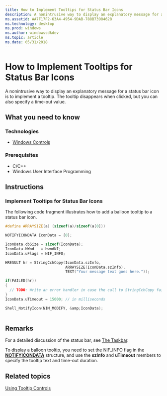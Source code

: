 ```yaml
---
title: How to Implement Tooltips for Status Bar Icons
description: A nonintrusive way to display an explanatory message for a status bar icon is to implement a tooltip. The tooltip disappears when clicked, but you can also specify a time-out value.
ms.assetid: AA7F17F2-63A4-4954-9DAB-788B73984628
ms.technology: desktop
ms.prod: windows
ms.author: windowssdkdev
ms.topic: article
ms.date: 05/31/2018
---
```


# How to Implement Tooltips for Status Bar Icons

A nonintrusive way to display an explanatory message for a status bar icon is to implement a tooltip. The tooltip disappears when clicked, but you can also specify a time-out value.

## What you need to know

### Technologies

-   [Windows Controls](window-controls.md)

### Prerequisites

-   C/C++
-   Windows User Interface Programming

## Instructions

### Implement Tooltips for Status Bar Icons

The following code fragment illustrates how to add a balloon tooltip to a status bar icon.


```C++
#define ARRAYSIZE(a) (sizeof(a)/sizeof(a[0]))

NOTIFYICONDATA IconData = {0};

IconData.cbSize = sizeof(IconData);
IconData.hWnd   = hwndNI;
IconData.uFlags = NIF_INFO;

HRESULT hr = StringCchCopy(IconData.szInfo, 
                           ARRAYSIZE(IconData.szInfo), 
                           TEXT("Your message text goes here."));

if(FAILED(hr))
{
  // TODO: Write an error handler in case the call to StringCchCopy fails.
}
IconData.uTimeout = 15000; // in milliseconds

Shell_NotifyIcon(NIM_MODIFY, &amp;IconData);
            
```



## Remarks

For a detailed discussion of the status bar, see [The Taskbar](https://msdn.microsoft.com/library/windows/desktop/cc144179).

To display a balloon tooltip, you need to set the NIF\_INFO flag in the [**NOTIFYICONDATA**](https://msdn.microsoft.com/library/windows/desktop/bb773352) structure, and use the **szInfo** and **uTimeout** members to specify the tooltip text and time-out duration.

## Related topics

<dl> <dt>

[Using Tooltip Controls](using-tooltip-contro.md)
</dt> </dl>

 

 




